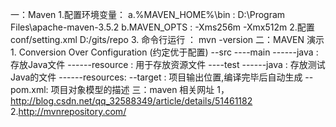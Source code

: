 一：Maven
    1.配置环境变量：
        a.%MAVEN_HOME%\bin : D:\Program Files\apache-maven-3.5.2
        b.MAVEN_OPTS : -Xms256m -Xmx512m
    2.配置 conf/setting.xml <localRepository>D:/gits/repo</localRepository>
    3. 命令行运行 ： mvn -version
二：MAVEN 演示
    1. Conversion Over Configuration (约定优于配置)
    --src
    ----main
    ------java : 存放Java文件
    ------resource : 用于存放资源文件
    ----test
    ------java : 存放测试Java的文件
    ------resources:
    --target : 项目输出位置,编译完毕后自动生成
    --pom.xml: 项目对象模型的描述
三：maven 相关网址
    1，http://blog.csdn.net/qq_32588349/article/details/51461182
    2.http://mvnrepository.com/